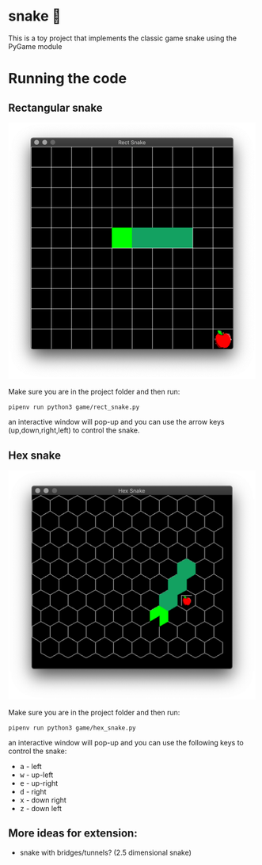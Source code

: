 # snake :snake:

This is a toy project that implements the classic game snake using the PyGame module

# Running the code
## Rectangular snake

<img src="screenshots/rect_snake_screenshot.png" width="500">

Make sure you are in the project folder and then run:
```
pipenv run python3 game/rect_snake.py
```
an interactive window will pop-up and you can use the arrow keys (up,down,right,left) to control the snake. 


## Hex snake
<img src="screenshots/hex_snake_screenshot.png" width="500">

Make sure you are in the project folder and then run:
```
pipenv run python3 game/hex_snake.py
```
an interactive window will pop-up and you can use the following keys to control the snake:
* <kbd>a</kbd> - left
* <kbd>w</kbd> - up-left
* <kbd>e</kbd> - up-right
* <kbd>d</kbd> - right
* <kbd>x</kbd> - down right
* <kbd>z</kbd> - down left


## More ideas for extension:
* snake with bridges/tunnels? (2.5 dimensional snake)
